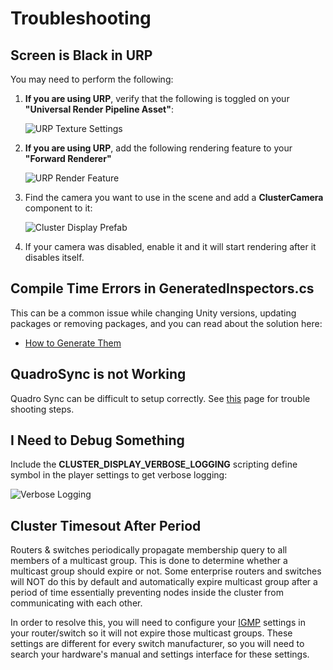 # Troubleshooting
## Screen is Black in URP
You may need to perform the following:
1. **If you are using URP**, verify that the following is toggled on your **"Universal Render Pipeline Asset"**:

    ![URP Texture Settings](images/urp-texture-setting.png)

2. **If you are using URP**, add the following rendering feature to your **"Forward Renderer"**

    ![URP Render Feature](images/urp-render-feature.png)

3. Find the camera you want to use in the scene and add a **ClusterCamera** component to it:

    ![Cluster Display Prefab](images/cluster-camera.png)

4. If your camera was disabled, enable it and it will start rendering after it disables itself.

## Compile Time Errors in GeneratedInspectors.cs 
This can be a common issue while changing Unity versions, updating packages or removing packages, and you can read about the solution here:
* [How to Generate Them](network-events#how-to-generate-them)

## QuadroSync is not Working
Quadro Sync can be difficult to setup correctly. See [this](quadro-sync.md) page for trouble shooting steps.

## I Need to Debug Something
Include the **CLUSTER_DISPLAY_VERBOSE_LOGGING** scripting define symbol in the player settings to get verbose logging:

![Verbose Logging](images/verbose-logging.png)

## Cluster Timesout After Period 
Routers & switches periodically propagate membership query to all members of a multicast group. This is done to determine whether a multicast group should expire or not. Some enterprise routers and switches will NOT do this by default and automatically expire multicast group after a period of time essentially preventing nodes inside the cluster from communicating with each other.

In order to resolve this, you will need to configure your [IGMP](https://en.wikipedia.org/wiki/Internet_Group_Management_Protocol) settings in your router/switch so it will not expire those multicast groups. These settings are different for every switch manufacturer, so you will need to search your hardware's manual and settings interface for these settings.